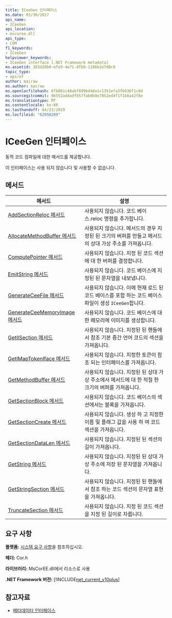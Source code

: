 ```yaml
---
title: ICeeGen 인터페이스
ms.date: 03/30/2017
api_name:
- ICeeGen
api_location:
- mscoree.dll
api_type:
- COM
f1_keywords:
- ICeeGen
helpviewer_keywords:
- ICeeGen interface [.NET Framework metadata]
ms.assetid: 383d20b0-efe9-4e71-8fb8-1186b2e7d0c0
topic_type:
- apiref
author: mairaw
ms.author: mairaw
ms.openlocfilehash: 6fb081c48abf899b44da1c1351efa3f6036f1c8d
ms.sourcegitcommit: 9b552addadfb57fab0b9e7852ed4f1f1b8a42f8e
ms.translationtype: MT
ms.contentlocale: ko-KR
ms.lasthandoff: 04/23/2019
ms.locfileid: "62050209"
---
```

# <a name="iceegen-interface"></a>ICeeGen 인터페이스
동적 코드 컴파일에 대한 메서드를 제공합니다.  
  
 이 인터페이스는 사용 되지 않습니다 및 사용할 수 없습니다.  
  
## <a name="methods"></a>메서드  
  
|메서드|설명|  
|------------|-----------------|  
|[AddSectionReloc 메서드](../../../../docs/framework/unmanaged-api/metadata/iceegen-addsectionreloc-method.md)|사용되지 않습니다. 코드 베이스.reloc 명령을 추가합니다.|  
|[AllocateMethodBuffer 메서드](../../../../docs/framework/unmanaged-api/metadata/iceegen-allocatemethodbuffer-method.md)|사용되지 않습니다. 메서드의 경우 지정된 된 크기의 버퍼를 만들고 메서드의 상대 가상 주소를 가져옵니다.|  
|[ComputePointer 메서드](../../../../docs/framework/unmanaged-api/metadata/iceegen-computepointer-method.md)|사용되지 않습니다. 지정 된 코드 섹션에 대 한 버퍼를 결정합니다.|  
|[EmitString 메서드](../../../../docs/framework/unmanaged-api/metadata/iceegen-emitstring-method.md)|사용되지 않습니다. 코드 베이스에 지정된 된 문자열을 내보냅니다.|  
|[GenerateCeeFile 메서드](../../../../docs/framework/unmanaged-api/metadata/iceegen-generateceefile-method.md)|사용되지 않습니다. 이에 현재 로드 된 코드 베이스를 포함 하는 코드 베이스 파일이 생성 `ICeeGen`합니다.|  
|[GenerateCeeMemoryImage 메서드](../../../../docs/framework/unmanaged-api/metadata/iceegen-generateceememoryimage-method.md)|사용되지 않습니다. 코드 베이스에 대 한 메모리에 이미지를 생성합니다.|  
|[GetIlSection 메서드](../../../../docs/framework/unmanaged-api/metadata/iceegen-getilsection-method.md)|사용되지 않습니다. 지정된 된 핸들에서 참조 기본 중간 언어 코드의 섹션을 가져옵니다.|  
|[GetIMapTokenIface 메서드](../../../../docs/framework/unmanaged-api/metadata/iceegen-getimaptokeniface-method.md)|사용되지 않습니다. 지정한 토큰이 참조 되는 인터페이스를 가져옵니다.|  
|[GetMethodBuffer 메서드](../../../../docs/framework/unmanaged-api/metadata/iceegen-getmethodbuffer-method.md)|사용되지 않습니다. 지정된 된 상대 가상 주소에서 메서드에 대 한 적절 한 크기의 버퍼를 가져옵니다.|  
|[GetSectionBlock 메서드](../../../../docs/framework/unmanaged-api/metadata/iceegen-getsectionblock-method.md)|사용되지 않습니다. 코드 베이스의 섹션에서는 블록을 가져옵니다.|  
|[GetSectionCreate 메서드](../../../../docs/framework/unmanaged-api/metadata/iceegen-getsectioncreate-method.md)|사용되지 않습니다. 생성 하 고 지정한 이름 및 플래그 값을 사용 하 여 코드 섹션을 가져옵니다.|  
|[GetSectionDataLen 메서드](../../../../docs/framework/unmanaged-api/metadata/iceegen-getsectiondatalen-method.md)|사용되지 않습니다. 지정된 된 섹션의 길이 가져옵니다.|  
|[GetString 메서드](../../../../docs/framework/unmanaged-api/metadata/iceegen-getstring-method.md)|사용되지 않습니다. 지정된 된 상대 가상 주소에 저장 된 문자열을 가져옵니다.|  
|[GetStringSection 메서드](../../../../docs/framework/unmanaged-api/metadata/iceegen-getstringsection-method.md)|사용되지 않습니다. 지정된 된 핸들에서 참조 하는 코드 섹션의 문자열 표현을 가져옵니다.|  
|[TruncateSection 메서드](../../../../docs/framework/unmanaged-api/metadata/iceegen-truncatesection-method.md)|사용되지 않습니다. 지정 된 코드 섹션을 지정 된 길이로 자릅니다.|  
  
## <a name="requirements"></a>요구 사항  
 **플랫폼:** [시스템 요구 사항](../../../../docs/framework/get-started/system-requirements.md)을 참조하십시오.  
  
 **헤더:** Cor.h  
  
 **라이브러리:** MsCorEE.dll에서 리소스로 사용  
  
 **.NET Framework 버전:** [!INCLUDE[net_current_v10plus](../../../../includes/net-current-v10plus-md.md)]  
  
## <a name="see-also"></a>참고자료

- [메타데이터 인터페이스](../../../../docs/framework/unmanaged-api/metadata/metadata-interfaces.md)
